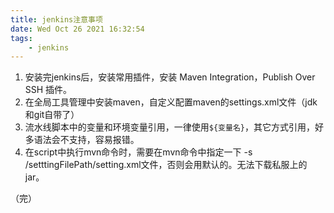 ```yaml
---
title: jenkins注意事项
date: Wed Oct 26 2021 16:32:54
tags:
	- jenkins
---
```


1. 安装完jenkins后，安装常用插件，安装 Maven Integration，Publish Over SSH 插件。 
2. 在全局工具管理中安装maven，自定义配置maven的settings.xml文件（jdk和git自带了）
2. 流水线脚本中的变量和环境变量引用，一律使用`${变量名}`，其它方式引用，好多语法会不支持，容易报错。
3. 在script中执行mvn命令时，需要在mvn命令中指定一下 -s /setttingFilePath/setting.xml文件，否则会用默认的。无法下载私服上的jar。

（完）

